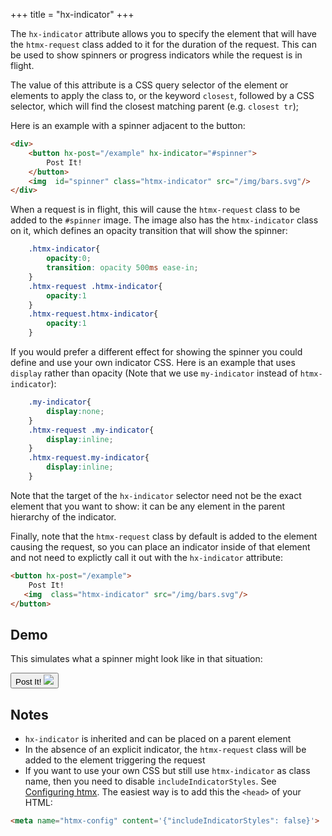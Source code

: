 +++
title = "hx-indicator"
+++

The `hx-indicator` attribute allows you to specify the element that will have the `htmx-request` class
added to it for the duration of the request. This can be used to show spinners or progress indicators
while the request is in flight.

The value of this attribute is a CSS query selector of the element or elements to apply the class to,
or the keyword `closest`, followed by a CSS selector, which will find the closest matching parent (e.g. `closest tr`);

Here is an example with a spinner adjacent to the button:

```html
<div>
    <button hx-post="/example" hx-indicator="#spinner">
        Post It!
    </button>
    <img  id="spinner" class="htmx-indicator" src="/img/bars.svg"/>
</div>
```

When a request is in flight, this will cause the `htmx-request` class to be added to the `#spinner`
image.  The image also has the `htmx-indicator` class on it, which defines an opacity transition
that will show the spinner:

```css
    .htmx-indicator{
        opacity:0;
        transition: opacity 500ms ease-in;
    }
    .htmx-request .htmx-indicator{
        opacity:1
    }
    .htmx-request.htmx-indicator{
        opacity:1
    }
```

If you would prefer a different effect for showing the spinner you could define and use your own indicator
CSS.  Here is an example that uses `display` rather than opacity (Note that we use `my-indicator` instead of `htmx-indicator`):

```css
    .my-indicator{
        display:none;
    }
    .htmx-request .my-indicator{
        display:inline;
    }
    .htmx-request.my-indicator{
        display:inline;
    }
```

Note that the target of the `hx-indicator` selector need not be the exact element that you
want to show: it can be any element in the parent hierarchy of the indicator.

Finally, note that the `htmx-request` class by default is added to the element causing
the request, so you can place an indicator inside of that element and not need to explictly
call it out with the `hx-indicator` attribute:

```html
<button hx-post="/example">
    Post It!
   <img  class="htmx-indicator" src="/img/bars.svg"/>
</button>
```

## Demo

This simulates what a spinner might look like in that situation:

<button class="btn" classes="toggle htmx-request:3s">
    Post It!
   <img  class="htmx-indicator" src="/img/bars.svg"/>
</button>

## Notes

* `hx-indicator` is inherited and can be placed on a parent element
* In the absence of an explicit indicator, the `htmx-request` class will be added to the element triggering the
  request
* If you want to use your own CSS but still use `htmx-indicator` as class name, then you need to disable `includeIndicatorStyles`. See [Configuring htmx](@/docs.md#config). The easiest way is to add this the `<head>` of your HTML:
```html
<meta name="htmx-config" content='{"includeIndicatorStyles": false}'>
```
